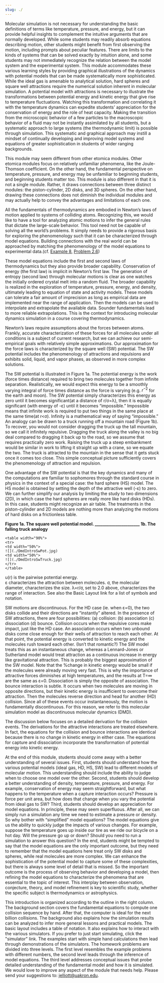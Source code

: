 ```yaml
---
slug: ./
---
```



Molecular simulation is not necessary for understanding the basic definitions of terms like temperature, pressure, and energy, but it can provide helpful insights to complement the intuitive arguments that are normally developed.  While some students may readily absorb equations describing motion, other students might benefit from first observing the motion, including prompts about peculiar features.  There are limits to the kinds of systems that can be solved exactly by intuition alone, and some students may not immediately recognize the relation between the model system and the experimental system.  This module accommodates these various learning styles by providing graphical illustrations of the dynamics with potential models that can be made systematically more sophisticated.  While the ideal gas is amenable to analytical solution, hard spheres and square well attractions require the numerical solution inherent in molecular simulation.  A potential model with attractions is necessary to illustrate the transformations between potential energy and kinetic energy that give rise to temperature fluctuations.  Watching this transformation and correlating it with the temperature dynamics can expedite students' appreciation for the conservation of energy and the role of heat capacity.  Making the transition from the microscopic behavior of a few particles to the macroscopic behavior of a fluid may not be instantly assimilated by all students, but a systematic approach to large systems (the thermodynamic limit) is possible through simulation.  This systematic and graphical approach may instill a mindset of continually developing and improving model systems and equations of greater sophistication in students of wider ranging backgrounds. 

This module may seem different from other etomica modules.  Other etomica modules focus on relatively unfamiliar phenomena, like the Joule-Thomson coefficient.  On the other hand, the fundamental perspective on temperature, pressure, and energy may be unfamiliar to beginning students, and beginning students matter too.  This module is also different in that it is not a single module.  Rather, it draws connections between three distinct modules: the piston-cylinder, 2D disks, and 3D spheres.  On the other hand, drawing these connections does not diminish the individual modules and may actually help to convey the advantages and limitations of each one.

All the fundamentals of thermodynamics are embodied in Newton’s laws of motion applied to systems of colliding atoms.  Recognizing this, we would like to have a tool for analyzing atomic motions to infer the general rules that dictate the large-scale behavior.  This tool need not be capable of solving all the world’s problems.  It simply needs to provide a rigorous basis for exploring the phenomenology such that it can be characterized through model equations.  Building connections with the real world can be approached by matching the phenomenology of the model equations to experimental data.(cf. [Example 8](http://rheneas.eng.buffalo.edu/wiki/DMD:Example_8), [Problem 2.6](http://rheneas.eng.buffalo.edu/wiki/DMD:Problems:Level_2))

These model equations include the first and second laws of thermodynamics but they also provide broader capability.  Conservation of energy (the first law) is implicit in Newton’s first law.  The generation of entropy (second law) through molecular motions is clear as one watches the initially ordered crystal melt into a random fluid.  The broader capability is realized in the exploration of temperature, pressure, energy, and density, ultimately leading to equation of state and activity models.  These models can tolerate a fair amount of imprecision as long as empirical data are implemented near the range of application.  Then the models can be used to interpolate and extrapolate the available data.  Sounder fundamentals lead to more reliable extrapolations. This is the context for introducing molecular dynamics simulation in a course covering thermodynamics.

Newton’s laws require assumptions about the forces between atoms.  Frankly, accurate characterization of these forces for all molecules under all conditions is a subject of current research, but we can achieve our semi-empirical goals with relatively simple approximations.  Our approximation for the force laws is characterized by the square well (SW) potential.  The SW potential includes the phenomenology of attractions and repulsions and exhibits solid, liquid, and vapor phases, as observed in more complex solutions.

The SW potential is illustrated in Figure 1a.  The potential energy is the work (force times distance) required to bring two molecules together from infinite separation.  Realistically, we would expect this energy to be a smoothly varying integral of force times distance as the force is varying (e.g. $r^{-2}$ for the earth and moon).  The SW potential simply characterizes this energy as zero until it becomes significant(at a distance of r/σ=λ), then it is equally significant (with energy of -ε) until it becomes “impossible.”  Impossible means that infinite work is required to put two things in the same place at the same time(at r<σ).  Infinity is a mathematical way of saying “impossible.”  An analogy can be drawn to a truck running off a mountain road (Figure 1b).  To recover, you would not consider dragging the truck up the tall mountain, so we call it infinitely repulsive.  Dragging the truck along the valley is no big deal compared to dragging it back up to the road, so we assume that requires practically zero work.  Raising the truck up a steep embankment would be similar in work to lifting it straight up with a crane, so we equate the two.  The truck is attracted to the mountain in the sense that it gets stuck once it comes too close.  This simple conceptual picture sufficiently covers the phenomenology of attraction and repulsion.

One advantage of the SW potential is that the key dynamics and many of the computations are familiar to sophomores through the standard course in physics in the context of a special case: the hard sphere (HS) model.  The HS model is obtained by setting the depth of the attractive well (-ε) to zero.  We can further simplify our analysis by limiting the study to two dimensions (2D), in which case the hard spheres are really more like hard disks (HDs).  In this case, students might recognize an air table.  The treatments in the piston-cylinder and 2D models are nothing more than analyzing the motions of hard disks on a frictionless table.


**Figure 1a. The square well potential model. ______________________  1b. The falling truck analogy**

```
<table width="90%">
<tr>
<td width="50%">
![](./DmdIntroSwPot.jpg)
<td width="50%">
![](./DmdIntroSwTruck.jpg)
</tr>
</table>
```


 
u(r) is the pairwise potential energy.  
ε characterizes the attraction between molecules. 
σ, the molecular diameter, characterizes the size.
λ=r/σ, set to 2.0 above, characterizes the range of interaction. See also the Basic Layout link for a list of symbols and notation. 


SW motions are discontinuous.  For the HD case (ie. when ε=0), the two disks collide and their directions are “instantly” altered.  In the presence of SW attractions, there are four possibilities: (a) collision: (b) association (c) dissociation (d) bounce.  Collision occurs when the repulsive cores make impact, just like the HD case.  An association occurs when two unbound disks come close enough for their wells of attraction to reach each other.  At that point, the potential energy is converted to kinetic energy and the molecules rush toward each other. (Isn’t that romantic?)  The SW model treats this as an instantaneous change, whereas a Lennard-Jones or Sutherland model would treat attraction as a continuous increase in energy like gravitational attraction.  This is probably the biggest approximation of the SW model.  Note that the %change in kinetic energy would be small if the molecules were already moving very fast.  This is why the importance of attractive forces diminishes at high temperatures, and the results at T=∞ are the same as ε=0.  Dissociation is simply the opposite of association.  The bounce interaction is subtle.  It occurs when two molecules are moving in opposite directions, but their kinetic energy is insufficient to overcome their attraction.  Then the molecules reverse direction and head for another (HD) collision.  Since all of these events occur instantaneously, the motion is fundamentally discontinuous.  For this reason, we refer to this molecular simulation model as discontinuous molecular dynamics (DMD).
 
The discussion below focuses on a detailed derivation for the collision events.  The derivations for the attractive interactions are treated elsewhere.  In fact, the equations for the collision and bounce interactions are identical because there is no change in kinetic energy in either case.  The equations for capture and dissociation incorporate the transformation of potential energy into kinetic energy.

At the end of this module, students should come away with a better understanding of several issues.  First, students should understand how the various potential models (ideal gas, HD, HS, SW) lead to different models of molecular motion.  This understanding should include the ability to judge when to choose one model over the other.  Second, students should develop a better understanding of density, temperature, pressure, and energy.  For example, conservation of energy may seem straightforward, but what happens to the temperature when a capture interaction occurs?  Pressure is force per unit area, but how does that change when you vary the potential from ideal gas to SW?  Third, students should develop an appreciation for model equations.  In principle, these may seem superfluous.  After all, we can simply run a simulation any time we need to estimate a pressure or density.  So why bother with “simplified” model equations?  The model equations give us the ability to quickly judge the impacts of various changes.  For example, suppose the temperature goes up inside our tire as we ride our bicycle on a hot day.  Will the pressure go up or down?  Should you need to run a simulation to answer this question?  In the end, students might be tempted to say that the model equations are the only important outcome, but they need to remember that the model equations here treat only SW disks and spheres, while real molecules are more complex.  We can enhance the sophistication of the potential model to capture some of these complexities, but there is always some level of detail that is missed.  So the important outcome is the process of observing behavior and developing a model, then refining the model equations to characterize the phenomena that are essential to the topic of interest.  This interplay between observation, conjecture, theory, and model refinement is key to scientific study, whether the specific subject is thermodynamics or astrophysics.

This introduction is organized according to the outline in the right column. The background section covers the fundamental equations to compute one collision sequence by hand.  After that, the computer is ideal for the next billion collisions.  The background also explains how the simulation results can be analyzed to infer more general lessons and practical models.  The basic layout includes a table of notation. It also explains how to interact with the various simulators.  If you prefer to just start simulating, click the "simulator" link.  The examples start with simple hand calculations then lead through demonstrations of the simulators.  The homework problems are divided into three levels.  The first level resembles the example problems with different numbers, the second level leads through the inference of model equations.  The third level addresses conceptual issues that probe detailed understanding of the fundamental model and how it is simulated.  We would love to improve any aspect of the module that needs help.  Please send your suggestions to: jelliott@uakron.edu.
